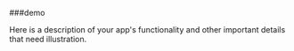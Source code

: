 ###demo

Here is a description of your app's functionality and other important details that need illustration.
